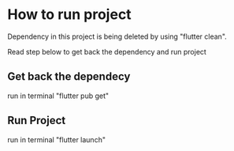 # How to run project
Dependency in this project is being deleted by using "flutter clean".

Read step below to get back the dependency and run project


## Get back the dependecy 
run in terminal "flutter pub get"

## Run Project
run in terminal "flutter launch"
